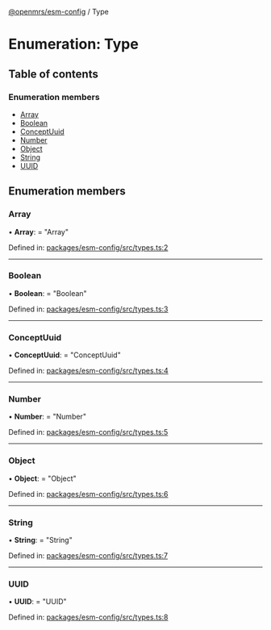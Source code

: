 [@openmrs/esm-config](../API.md) / Type

# Enumeration: Type

## Table of contents

### Enumeration members

- [Array](type.md#array)
- [Boolean](type.md#boolean)
- [ConceptUuid](type.md#conceptuuid)
- [Number](type.md#number)
- [Object](type.md#object)
- [String](type.md#string)
- [UUID](type.md#uuid)

## Enumeration members

### Array

• **Array**: = "Array"

Defined in: [packages/esm-config/src/types.ts:2](https://github.com/openmrs/openmrs-esm-core/blob/master/packages/esm-config/src/types.ts#L2)

___

### Boolean

• **Boolean**: = "Boolean"

Defined in: [packages/esm-config/src/types.ts:3](https://github.com/openmrs/openmrs-esm-core/blob/master/packages/esm-config/src/types.ts#L3)

___

### ConceptUuid

• **ConceptUuid**: = "ConceptUuid"

Defined in: [packages/esm-config/src/types.ts:4](https://github.com/openmrs/openmrs-esm-core/blob/master/packages/esm-config/src/types.ts#L4)

___

### Number

• **Number**: = "Number"

Defined in: [packages/esm-config/src/types.ts:5](https://github.com/openmrs/openmrs-esm-core/blob/master/packages/esm-config/src/types.ts#L5)

___

### Object

• **Object**: = "Object"

Defined in: [packages/esm-config/src/types.ts:6](https://github.com/openmrs/openmrs-esm-core/blob/master/packages/esm-config/src/types.ts#L6)

___

### String

• **String**: = "String"

Defined in: [packages/esm-config/src/types.ts:7](https://github.com/openmrs/openmrs-esm-core/blob/master/packages/esm-config/src/types.ts#L7)

___

### UUID

• **UUID**: = "UUID"

Defined in: [packages/esm-config/src/types.ts:8](https://github.com/openmrs/openmrs-esm-core/blob/master/packages/esm-config/src/types.ts#L8)
